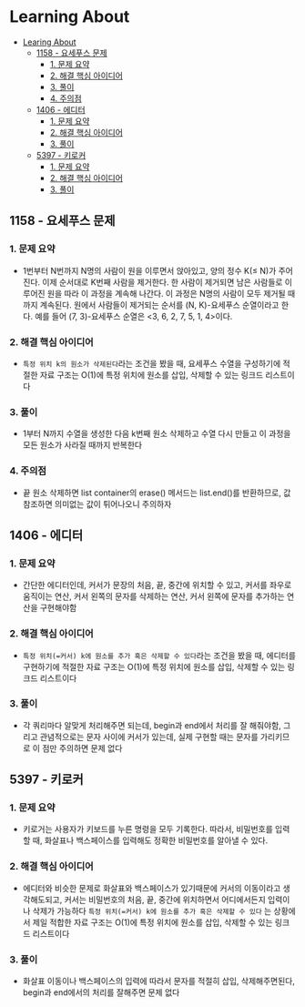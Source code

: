# Learning About

<!--ts-->

- [Learing About](#learing-about)
  - [1158 - 요세푸스 문제](#1158---요세푸스-문제)
    - [1. 문제 요약](#1-문제-요약)
    - [2. 해결 핵심 아이디어](#2-해결-핵심-아이디어)
    - [3. 풀이](#3-풀이)
    - [4. 주의점](#4-주의점)
  - [1406 - 에디터](#1406---에디터)
    - [1. 문제 요약](#1-문제-요약-1)
    - [2. 해결 핵심 아이디어](#2-해결-핵심-아이디어-1)
    - [3. 풀이](#3-풀이-1)
  - [5397 - 키로커](#5397---키로커)
    - [1. 문제 요약](#1-문제-요약-2)
    - [2. 해결 핵심 아이디어](#2-해결-핵심-아이디어-2)
    - [3. 풀이](#3-풀이-2)

<!-- Created by https://github.com/ekalinin/github-markdown-toc -->
<!-- Added by: sungminyou, at: 2022년 8월  1일 월요일 00시 39분 44초 KST -->

<!--te-->

## 1158 - 요세푸스 문제

### 1. 문제 요약

- 1번부터 N번까지 N명의 사람이 원을 이루면서 앉아있고, 양의 정수 K(≤ N)가 주어진다. 이제 순서대로 K번째 사람을 제거한다. 한 사람이 제거되면 남은 사람들로 이루어진 원을 따라 이 과정을 계속해 나간다. 이 과정은 N명의 사람이 모두 제거될 때까지 계속된다. 원에서 사람들이 제거되는 순서를 (N, K)-요세푸스 순열이라고 한다. 예를 들어 (7, 3)-요세푸스 순열은 <3, 6, 2, 7, 5, 1, 4>이다.

### 2. 해결 핵심 아이디어

- `특정 위치 k의 원소가 삭제된다`라는 조건을 봤을 때, 요세푸스 수열을 구성하기에 적절한 자료 구조는 O(1)에 특정 위치에 원소를 삽입, 삭제할 수 있는 링크드 리스트이다

### 3. 풀이

- 1부터 N까지 수열을 생성한 다음 k번째 원소 삭제하고 수열 다시 만들고 이 과정을 모든 원소가 사라질 때까지 반복한다

### 4. 주의점

- 끝 원소 삭제하면 list container의 erase() 메서드는 list.end()를 반환하므로, 값 참조하면 의미없는 값이 튀어나오니 주의하자

## 1406 - 에디터

### 1. 문제 요약

- 간단한 에디터인데, 커서가 문장의 처음, 끝, 중간에 위치할 수 있고, 커서를 좌우로 움직이는 연산, 커서 왼쪽의 문자를 삭제하는 연산, 커서 왼쪽에 문자를 추가하는 연산을 구현해야함

### 2. 해결 핵심 아이디어

- `특정 위치(=커서) k에 원소를 추가 혹은 삭제할 수 있다`라는 조건을 봤을 때, 에디터를 구현하기에 적절한 자료 구조는 O(1)에 특정 위치에 원소를 삽입, 삭제할 수 있는 링크드 리스트이다

### 3. 풀이

- 각 쿼리마다 알맞게 처리해주면 되는데, begin과 end에서 처리를 잘 해줘야함, 그리고 관념적으로는 문자 사이에 커서가 있는데, 실제 구현할 때는 문자를 가리키므로 이 점만 주의하면 문제 없다

## 5397 - 키로커

### 1. 문제 요약

- 키로거는 사용자가 키보드를 누른 명령을 모두 기록한다. 따라서, 비밀번호를 입력할 때, 화살표나 백스페이스를 입력해도 정확한 비밀번호를 알아낼 수 있다.

### 2. 해결 핵심 아이디어

- 에디터와 비슷한 문제로 화살표와 백스페이스가 있기때문에 커서의 이동이라고 생각해도되고, 커서는 비밀번호의 처음, 끝, 중간에 위치하면서 어디에서든지 입력이나 삭제가 가능하다 `특정 위치(=커서) k에 원소를 추가 혹은 삭제할 수 있다` 는 상황에서 제일 적합한 자료 구조는 O(1)에 특정 위치에 원소를 삽입, 삭제할 수 있는 링크드 리스트이다

### 3. 풀이

- 화살표 이동이나 백스페이스의 입력에 따라서 문자를 적절히 삽입, 삭제해주면된다, begin과 end에서의 처리를 잘해주면 문제 없다
